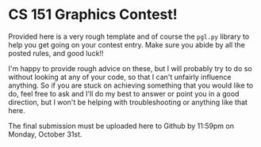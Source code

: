 # CS 151 Graphics Contest!

Provided here is a very rough template and of course the `pgl.py` library to help you get going on your contest entry. Make sure you abide by all the posted rules, and good luck!!

I'm happy to provide rough advice on these, but I will probably try to do so without looking at any of your code, so that I can't unfairly influence anything. So if you are stuck on achieving something that you would like to do, feel free to ask and I'll do my best to answer or point you in a good direction, but I won't be helping with troubleshooting or anything like that here.

The final submission must be uploaded here to Github by 11:59pm on Monday, October 31st.
